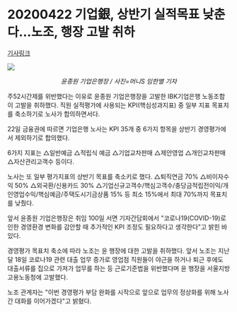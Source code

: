 # 20200422 기업銀, 상반기 실적목표 낮춘다…노조, 행장 고발 취하

[기사링크](<https://news.naver.com/main/read.nhn?mode=LS2D&mid=shm&sid1=101&sid2=259&oid=008&aid=0004398722>)



![](https://imgnews.pstatic.net/image/008/2020/04/22/0004398722_001_20200422183002785.jpg?type=w647)

<center><i>윤종원 기업은행장 / 사진=머니S 임한별 기자</i></center>



  주52시간제를 위반했다는 이유로 윤종원 기업은행장을 고발한 IBK기업은행 노동조합이 고발을 취하했다. 직원 실적평가에 사용되는 KPI(핵심성과지표) 중 일부 지표 목표치를 축소하기로 노사가 합의하면서다.



22일 금융권에 따르면 기업은행 노사는 KPI 35개 중 6가지 항목을 상반기 경영평가에서 제외하기로 합의했다.



6가지 지표는 △일반예금 △적립식 예금 △기업교차판매 △제안영업 △개인교차판매 △자산관리고객수 등이다.



노사는 또 일부 평가지표의 상반기 목표를 축소키로 했다. △퇴직연금 70% △비이자수익 50% △외국환/신용카드 30% △기업신규고객수/핵심고객수/충당금적립전이익/개인영업수익/핵심예금/주택도시기금상품 15% 등 최소 15%에서 최대 70%까지 목표치를 낮췄다.



앞서 윤종원 기업은행장은 취임 100일 서면 기자간담회에서 "코로나19(COVID-19)로 인한 경영환경 변화를 감안할 때 추가적인 KPI 조정도 필요하다고 생각한다"고 밝힌 바 있다.



경영평가 목표치 축소에 따라 노조는 윤 행장에 대한 고발을 취하했다. 앞서 노조는 지난달 18일 코로나19 관련 대출 업무 증가로 영업점 직원들이 야근을 하거나 퇴근 후에도 대출서류를 집으로 가져가 업무를 하는 등 근로기준법을 위반했다며 윤 행장을 서울지방고용노동청에 고발했다.



노조 관계자는 "이번 경영평가 부담 완화를 시작으로 앞으로 업무의 정상화를 위해 노사 간 대화를 이어가겠다"고 밝혔다.
  